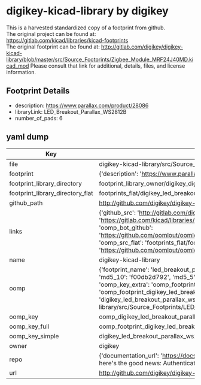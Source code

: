 # digikey-kicad-library by digikey  
This is a harvested standardized copy of a footprint from github.  
The original project can be found at:  
https://gitlab.com/kicad/libraries/kicad-footprints  
The original footprint can be found at:
http://gitlab.com/digikey/digikey-kicad-library/blob/master/src/Source_Footprints/Zigbee_Module_MRF24J40MD.kicad_mod
Please consult that link for additional, details, files, and license information.  
## Footprint Details
* description: https://www.parallax.com/product/28086  
* libraryLink: LED_Breakout_Parallax_WS2812B  
* number_of_pads: 6  
## yaml dump  
| Key | Value |  
| --- | --- |  
| file | digikey-kicad-library/src/Source_Footprints/LED_Breakout_Parallax_WS2812B.kicad_mod |  
| footprint | {'description': 'https://www.parallax.com/product/28086', 'libraryLink': 'LED_Breakout_Parallax_WS2812B', 'number_of_pads': 6} |  
| footprint_library_directory | footprint_library_owner/digikey_digikey-kicad-library |  
| footprint_library_directory_flat | footprints_flat/digikey_led_breakout_parallax_ws2812b_led_breakout_parallax_ws2812b/working |  
| github_path | http://github.com/digikey/digikey-kicad-library/blob/master/src/Source_Footprints/LED_Breakout_Parallax_WS2812B.kicad_mod |  
| links | {'github_src': 'http://gitlab.com/digikey/digikey-kicad-library/blob/master/src/Source_Footprints/Zigbee_Module_MRF24J40MD.kicad_mod', 'github_src_repo': 'https://gitlab.com/kicad/libraries/kicad-footprints', 'oomp_bot': 'footprints/digikey_led_breakout_parallax_ws2812b_led_breakout_parallax_ws2812b/working', 'oomp_bot_github': 'https://github.com/oomlout/oomlout_oomp_footprint_bot/tree/main/footprints/digikey_led_breakout_parallax_ws2812b_led_breakout_parallax_ws2812b/working', 'oomp_src_flat': 'footprints_flat/footprints_flat/digikey_led_breakout_parallax_ws2812b_led_breakout_parallax_ws2812b/working', 'oomp_src_flat_github': 'https://github.com/oomlout/oomlout_oomp_footprint_src/tree/main/footprints_flat/digikey_led_breakout_parallax_ws2812b_led_breakout_parallax_ws2812b/working'} |  
| name | digikey-kicad-library |  
| oomp | {'footprint_name': 'led_breakout_parallax_ws2812b', 'library_name': 'led_breakout_parallax_ws2812b_kicad_mod', 'md5': 'f00db2d792d0a74afc9ceb5386a45372', 'md5_10': 'f00db2d792', 'md5_5': 'f00db', 'md5_6': 'f00db2', 'oomp_key': 'oomp_digikey_led_breakout_parallax_ws2812b_led_breakout_parallax_ws2812b', 'oomp_key_extra': 'oomp_footprint_digikey_led_breakout_parallax_ws2812b_led_breakout_parallax_ws2812b', 'oomp_key_full': 'oomp_footprint_digikey_led_breakout_parallax_ws2812b_led_breakout_parallax_ws2812b_f00db2', 'oomp_key_simple': 'digikey_led_breakout_parallax_ws2812b_led_breakout_parallax_ws2812b', 'original_filename': 'digikey-kicad-library/src/Source_Footprints/LED_Breakout_Parallax_WS2812B.kicad_mod', 'owner_name': 'digikey'} |  
| oomp_key | oomp_digikey_led_breakout_parallax_ws2812b_led_breakout_parallax_ws2812b |  
| oomp_key_full | oomp_footprint_digikey_led_breakout_parallax_ws2812b_led_breakout_parallax_ws2812b |  
| oomp_key_simple | digikey_led_breakout_parallax_ws2812b_led_breakout_parallax_ws2812b |  
| owner | digikey |  
| repo | {'documentation_url': 'https://docs.github.com/rest/overview/resources-in-the-rest-api#rate-limiting', 'message': "API rate limit exceeded for 84.66.173.59. (But here's the good news: Authenticated requests get a higher rate limit. Check out the documentation for more details.)"} |  
| url | http://github.com/digikey/digikey-kicad-library |  

